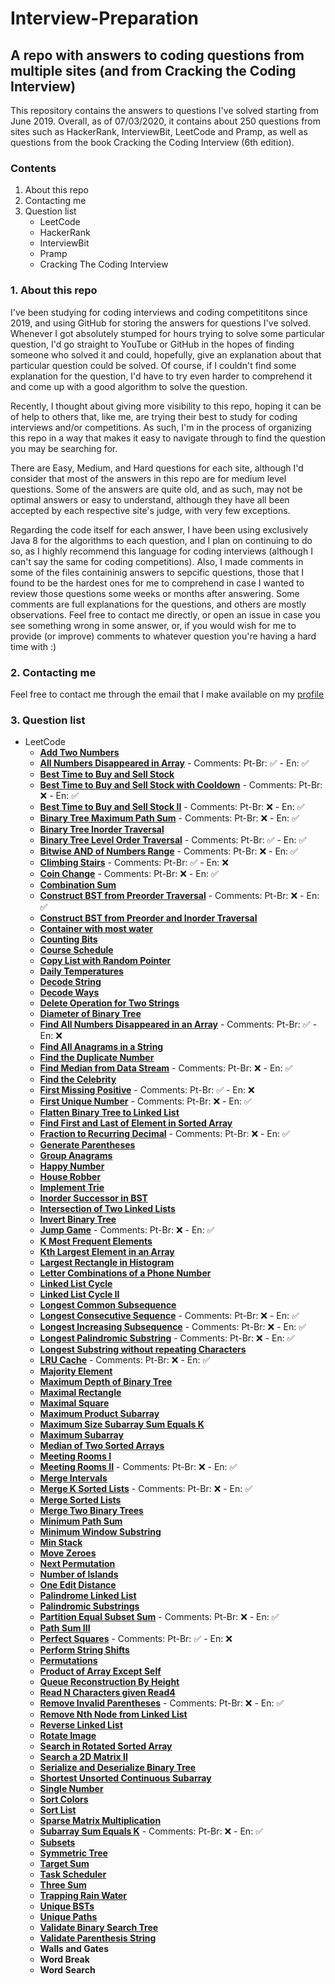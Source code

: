 # Interview-Preparation

## A repo with answers to coding questions from multiple sites (and from Cracking the Coding Interview)

This repository contains the answers to questions I've solved starting from June 2019. Overall, as of 07/03/2020, it contains about 250 questions from sites such as HackerRank, InterviewBit, LeetCode and Pramp, as well as questions from the book Cracking the Coding Interview (6th edition).

### Contents

1. About this repo
2. Contacting me
3. Question list
   - LeetCode
   - HackerRank
   - InterviewBit
   - Pramp
   - Cracking The Coding Interview
   
### 1. About this repo

I've been studying for coding interviews and coding competititons since 2019, and using GitHub for storing the answers for questions I've solved. Whenever I got absolutely stumped for hours trying to solve some particular question, I'd go straight to YouTube or GitHub in the hopes of finding someone who solved it and could, hopefully, give an explanation about that particular question could be solved. Of course, if I couldn't find some explanation for the question, I'd have to try even harder to comprehend it and come up with a good algorithm to solve the question. 

Recently, I thought about giving more visibility to this repo, hoping it can be of help to others that, like me, are trying their best to study for coding interviews and/or competitions. As such, I'm in the process of organizing this repo in a way that makes it easy to navigate through to find the question you may be searching for.

There are Easy, Medium, and Hard questions for each site, although I'd consider that most of the answers in this repo are for medium level questions. Some of the answers are quite old, and as such, may not be optimal answers or easy to understand, although they have all been accepted by each respective site's judge, with very few exceptions.

Regarding the code itself for each answer, I have been using exclusively Java 8 for the algorithms to each question, and I plan on continuing to do so, as I highly recommend this language for coding interviews (although I can't say the same for coding competitions). Also, I made comments in some of the files containinig answers to sepcific questions, those that I found to be the hardest ones for me to comprehend in case I wanted to review those questions some weeks or months after answering. Some comments are full explanations for the questions, and others are mostly observations. Feel free to contact me directly, or open an issue in case you see something wrong in some answer, or, if you would wish for me to provide (or improve) comments to whatever question you're having a hard time with :)

### 2. Contacting me

Feel free to contact me through the email that I make available on my [profile](https://github.com/luisfilipels/)

### 3. Question list

- LeetCode
  - **[Add Two Numbers](https://github.com/luisfilipels/Interview-Preparation/blob/reorganize2/LeetCode/AddTwoNumbers.java)**
  - **[All Numbers Disappeared in Array](https://github.com/luisfilipels/Interview-Preparation/blob/reorganize2/LeetCode/AllNumbersDisappearedInArray.java)** - Comments: Pt-Br: :white_check_mark: - En: :white_check_mark:
  - **[Best Time to Buy and Sell Stock](https://github.com/luisfilipels/Interview-Preparation/blob/reorganize2/LeetCode/BestTimeToBuySellStock.java)**
  - **[Best Time to Buy and Sell Stock with Cooldown](https://github.com/luisfilipels/Interview-Preparation/blob/reorganize2/LeetCode/BestTimeToBuySellStockCooldown.java)** - Comments: Pt-Br: :x: - En: :white_check_mark:
  - **[Best Time to Buy and Sell Stock II](https://github.com/luisfilipels/Interview-Preparation/blob/reorganize2/LeetCode/BestTimeToBuySellStockII.java)** - Comments: Pt-Br: :x: - En: :white_check_mark:
  - **[Binary Tree Maximum Path Sum](https://github.com/luisfilipels/Interview-Preparation/blob/reorganize2/LeetCode/BinaryTreeMaximumPathSum.java)** - Comments: Pt-Br: :x: - En: :white_check_mark:
  - **[Binary Tree Inorder Traversal](https://github.com/luisfilipels/Interview-Preparation/blob/reorganize2/LeetCode/BinTreeInorder.java)**
  - **[Binary Tree Level Order Traversal](https://github.com/luisfilipels/Interview-Preparation/blob/reorganize2/LeetCode/BinTreeLevelOrder.java)** - Comments: Pt-Br: :white_check_mark: - En: :white_check_mark:
  - **[Bitwise AND of Numbers Range](https://github.com/luisfilipels/Interview-Preparation/blob/reorganize2/LeetCode/BitwiseANDofRange.java)** - Comments: Pt-Br: :x: - En: :white_check_mark:
  - **[Climbing Stairs](https://github.com/luisfilipels/Interview-Preparation/blob/reorganize2/LeetCode/ClimbingStairs.java)** - Comments: Pt-Br: :white_check_mark: - En: :x:
  - **[Coin Change](https://github.com/luisfilipels/Interview-Preparation/blob/reorganize2/LeetCode/CoinChange.java)** - Comments: Pt-Br: :x: - En: :white_check_mark:
  - **[Combination Sum](https://github.com/luisfilipels/Interview-Preparation/blob/reorganize2/LeetCode/CombinationSum.java)**
  - **[Construct BST from Preorder Traversal](https://github.com/luisfilipels/Interview-Preparation/blob/reorganize2/LeetCode/ConstructBSTFromPreorder.java)** - Comments: Pt-Br: :x: - En: :white_check_mark:
  - **[Construct BST from Preorder and Inorder Traversal](https://github.com/luisfilipels/Interview-Preparation/blob/reorganize2/LeetCode/ConstructTreeFromInorderAndPreorder.java)**
  - **[Container with most water](https://github.com/luisfilipels/Interview-Preparation/blob/reorganize2/LeetCode/ContainerWithMostWater.java)**
  - **[Counting Bits](https://github.com/luisfilipels/Interview-Preparation/blob/reorganize2/LeetCode/CountingBits.java)**
  - **[Course Schedule](https://github.com/luisfilipels/Interview-Preparation/blob/reorganize2/LeetCode/CourseSchedule.java)**
  - **[Copy List with Random Pointer](https://github.com/luisfilipels/Interview-Preparation/blob/reorganize2/LeetCode/CpyListWthRandPointer.java)**
  - **[Daily Temperatures](https://github.com/luisfilipels/Interview-Preparation/blob/reorganize2/LeetCode/DailyTemperatures.java)**
  - **[Decode String](https://github.com/luisfilipels/Interview-Preparation/blob/reorganize2/LeetCode/DecodeString.java)**
  - **[Decode Ways](https://github.com/luisfilipels/Interview-Preparation/blob/reorganize2/LeetCode/DecodeWays.java)**
  - **[Delete Operation for Two Strings](https://github.com/luisfilipels/Interview-Preparation/blob/reorganize2/LeetCode/DeleteOperationForTwoStrings.java)**
  - **[Diameter of Binary Tree](https://github.com/luisfilipels/Interview-Preparation/blob/reorganize2/LeetCode/DiameterOfBinaryTree.java)**
  - **[Find All Numbers Disappeared in an Array](https://github.com/luisfilipels/Interview-Preparation/blob/reorganize2/LeetCode/FindAllNumbersDisappeared.java)** - Comments: Pt-Br: :white_check_mark: - En: :x:
  - **[Find All Anagrams in a String](https://github.com/luisfilipels/Interview-Preparation/blob/reorganize2/LeetCode/FindAnagrams.java)**
  - **[Find the Duplicate Number](https://github.com/luisfilipels/Interview-Preparation/blob/reorganize2/LeetCode/FindDuplicateNumber.java)**
  - **[Find Median from Data Stream](https://github.com/luisfilipels/Interview-Preparation/blob/reorganize2/LeetCode/FindMedianFromDataStream.java)** - Comments: Pt-Br: :x: - En: :white_check_mark:
  - **[Find the Celebrity](https://github.com/luisfilipels/Interview-Preparation/blob/reorganize2/LeetCode/FindTheCelebrity.java)**
  - **[First Missing Positive](https://github.com/luisfilipels/Interview-Preparation/blob/reorganize2/LeetCode/FirstMissingPositive.java)** - Comments: Pt-Br: :white_check_mark: - En: :x:
  - **[First Unique Number](https://github.com/luisfilipels/Interview-Preparation/blob/reorganize2/LeetCode/FirstUniqueNumber.java)** - Comments: Pt-Br: :x: - En: :white_check_mark:
  - **[Flatten Binary Tree to Linked List](https://github.com/luisfilipels/Interview-Preparation/blob/reorganize2/LeetCode/FlattenBinTreeToLL.java)**
  - **[Find First and Last of Element in Sorted Array](https://github.com/luisfilipels/Interview-Preparation/blob/reorganize2/LeetCode/FndFrstAndLstPstnOfElmntInSrtdArr.java)**
  - **[Fraction to Recurring Decimal](https://github.com/luisfilipels/Interview-Preparation/blob/reorganize2/LeetCode/FractionToRecurringDecimal.java)** - Comments: Pt-Br: :x: - En: :white_check_mark:
  - **[Generate Parentheses](https://github.com/luisfilipels/Interview-Preparation/blob/reorganize2/LeetCode/GenerateParentheses.java)**
  - **[Group Anagrams](https://github.com/luisfilipels/Interview-Preparation/blob/reorganize2/LeetCode/GroupAnagrams.java)**
  - **[Happy Number](https://github.com/luisfilipels/Interview-Preparation/blob/reorganize2/LeetCode/HappyNumber.java)**
  - **[House Robber](https://github.com/luisfilipels/Interview-Preparation/blob/reorganize2/LeetCode/HouseRobber.java)**
  - **[Implement Trie](https://github.com/luisfilipels/Interview-Preparation/blob/reorganize2/LeetCode/ImplementTrie.java)**
  - **[Inorder Successor in BST](https://github.com/luisfilipels/Interview-Preparation/blob/reorganize2/LeetCode/InorderSuccessorInBST.java)**
  - **[Intersection of Two Linked Lists](https://github.com/luisfilipels/Interview-Preparation/blob/reorganize2/LeetCode/IntersectionOfTwoLL.java)**
  - **[Invert Binary Tree](https://github.com/luisfilipels/Interview-Preparation/blob/reorganize2/LeetCode/InvertBinTree.java)**
  - **[Jump Game](https://github.com/luisfilipels/Interview-Preparation/blob/reorganize2/LeetCode/JumpGame.java)** - Comments: Pt-Br: :x: - En: :white_check_mark:
  - **[K Most Frequent Elements](https://github.com/luisfilipels/Interview-Preparation/blob/reorganize2/LeetCode/KMostFrequent.java)**
  - **[Kth Largest Element in an Array](https://github.com/luisfilipels/Interview-Preparation/blob/reorganize2/LeetCode/KthLargestElement.java)**
  - **[Largest Rectangle in Histogram](https://github.com/luisfilipels/Interview-Preparation/blob/reorganize2/LeetCode/LargestRectangleInHistogram.java)**
  - **[Letter Combinations of a Phone Number](https://github.com/luisfilipels/Interview-Preparation/blob/reorganize2/LeetCode/LetterCombinationsOfPhone.java)**
  - **[Linked List Cycle](https://github.com/luisfilipels/Interview-Preparation/blob/reorganize2/LeetCode/LinkedListCycle.java)**
  - **[Linked List Cycle II](https://github.com/luisfilipels/Interview-Preparation/blob/reorganize2/LeetCode/LinkedListCycleII.java)**
  - **[Longest Common Subsequence](https://github.com/luisfilipels/Interview-Preparation/blob/reorganize2/LeetCode/LongestCommonSubsequence.java)**
  - **[Longest Consecutive Sequence](https://github.com/luisfilipels/Interview-Preparation/blob/reorganize2/LeetCode/LongestConsecutiveSequence.java)** - Comments: Pt-Br: :x: - En: :white_check_mark:
  - **[Longest Increasing Subsequence](https://github.com/luisfilipels/Interview-Preparation/blob/reorganize2/LeetCode/LongestIncreasingSubsequence.java)** - Comments: Pt-Br: :x: - En: :white_check_mark:
  - **[Longest Palindromic Substring](https://github.com/luisfilipels/Interview-Preparation/blob/reorganize2/LeetCode/LongestPalindromicSubstring.java)** - Comments: Pt-Br: :x: - En: :white_check_mark:
  - **[Longest Substring without repeating Characters](https://github.com/luisfilipels/Interview-Preparation/blob/reorganize2/LeetCode/LongestSubstringWoutRepChars.java)**
  - **[LRU Cache](https://github.com/luisfilipels/Interview-Preparation/blob/reorganize2/LeetCode/LRUCache.java)** - Comments: Pt-Br: :x: - En: :white_check_mark:
  - **[Majority Element](https://github.com/luisfilipels/Interview-Preparation/blob/reorganize2/LeetCode/MajorityElement.java)**
  - **[Maximum Depth of Binary Tree](https://github.com/luisfilipels/Interview-Preparation/blob/reorganize2/LeetCode/MaxDepthBT.java)**
  - **[Maximal Rectangle](https://github.com/luisfilipels/Interview-Preparation/blob/reorganize2/LeetCode/MaximalRectangle.java)**
  - **[Maximal Square](https://github.com/luisfilipels/Interview-Preparation/blob/reorganize2/LeetCode/MaximalSquare.java)**
  - **[Maximum Product Subarray](https://github.com/luisfilipels/Interview-Preparation/blob/reorganize2/LeetCode/MaximumProductSubarray.java)**
  - **[Maximum Size Subarray Sum Equals K](https://github.com/luisfilipels/Interview-Preparation/blob/reorganize2/LeetCode/MaximumSizeSubarraySumEqualsK.java)**
  - **[Maximum Subarray](https://github.com/luisfilipels/Interview-Preparation/blob/reorganize2/LeetCode/MaximumSubArray.java)**
  - **[Median of Two Sorted Arrays](https://github.com/luisfilipels/Interview-Preparation/blob/reorganize2/LeetCode/MedianOfTwoSortedArrays.java)**
  - **[Meeting Rooms I](https://github.com/luisfilipels/Interview-Preparation/blob/reorganize2/LeetCode/MeetingRoomsI.java)**
  - **[Meeting Rooms II](https://github.com/luisfilipels/Interview-Preparation/blob/reorganize2/LeetCode/MeetingRoomsII.java)** - Comments: Pt-Br: :x: - En: :white_check_mark:
  - **[Merge Intervals](https://github.com/luisfilipels/Interview-Preparation/blob/reorganize2/LeetCode/MergeIntervals.java)**
  - **[Merge K Sorted Lists](https://github.com/luisfilipels/Interview-Preparation/blob/reorganize2/LeetCode/MergeKSortedLists.java)** - Comments: Pt-Br: :x: - En: :white_check_mark:
  - **[Merge Sorted Lists](https://github.com/luisfilipels/Interview-Preparation/blob/reorganize2/LeetCode/MergeSortedLists.java)**
  - **[Merge Two Binary Trees](https://github.com/luisfilipels/Interview-Preparation/blob/reorganize2/LeetCode/MergeTwoBinTrees.java)**
  - **[Minimum Path Sum](https://github.com/luisfilipels/Interview-Preparation/blob/reorganize2/LeetCode/MinimumPathSum.java)**
  - **[Minimum Window Substring](https://github.com/luisfilipels/Interview-Preparation/blob/reorganize2/LeetCode/MinimumWindowSubstring.java)**
  - **[Min Stack](https://github.com/luisfilipels/Interview-Preparation/blob/reorganize2/LeetCode/MinStack.java)**
  - **[Move Zeroes](https://github.com/luisfilipels/Interview-Preparation/blob/reorganize2/LeetCode/MoveZeroes.java)**
  - **[Next Permutation](https://github.com/luisfilipels/Interview-Preparation/blob/reorganize2/LeetCode/NextPermutation.java)**
  - **[Number of Islands](https://github.com/luisfilipels/Interview-Preparation/blob/reorganize2/LeetCode/NumberOfIslands.java)**
  - **[One Edit Distance](https://github.com/luisfilipels/Interview-Preparation/blob/reorganize2/LeetCode/OneEditDistance.java)**
  - **[Palindrome Linked List](https://github.com/luisfilipels/Interview-Preparation/blob/reorganize2/LeetCode/PalindromeLinkedList.java)**
  - **[Palindromic Substrings](https://github.com/luisfilipels/Interview-Preparation/blob/reorganize2/LeetCode/PalindromicSubstrings.java)**
  - **[Partition Equal Subset Sum](https://github.com/luisfilipels/Interview-Preparation/blob/reorganize2/LeetCode/PartitionEqualSubsetSum.java)** - Comments: Pt-Br: :x: - En: :white_check_mark:
  - **[Path Sum III](https://github.com/luisfilipels/Interview-Preparation/blob/reorganize2/LeetCode/PathSumIII.java)**
  - **[Perfect Squares](https://github.com/luisfilipels/Interview-Preparation/blob/reorganize2/LeetCode/PerfectSquares.java)** - Comments: Pt-Br: :white_check_mark: - En: :x:
  - **[Perform String Shifts](https://github.com/luisfilipels/Interview-Preparation/blob/reorganize2/LeetCode/PerformStringShifts.java)**
  - **[Permutations](https://github.com/luisfilipels/Interview-Preparation/blob/reorganize2/LeetCode/Permutations.java)**
  - **[Product of Array Except Self](https://github.com/luisfilipels/Interview-Preparation/blob/reorganize2/LeetCode/ProductOfArrayExceptSelf.java)**
  - **[Queue Reconstruction By Height](https://github.com/luisfilipels/Interview-Preparation/blob/reorganize2/LeetCode/QueueRecByHeight.java)**
  - **[Read N Characters given Read4](https://github.com/luisfilipels/Interview-Preparation/blob/reorganize2/LeetCode/ReadNCharactersGivenRead4.java)**
  - **[Remove Invalid Parentheses](https://github.com/luisfilipels/Interview-Preparation/blob/reorganize2/LeetCode/RemoveInvalidParentheses.java)** - Comments: Pt-Br: :x: - En: :white_check_mark:
  - **[Remove Nth Node from Linked List](https://github.com/luisfilipels/Interview-Preparation/blob/reorganize2/LeetCode/RemoveNthNodeFromLL.java)**
  - **[Reverse Linked List](https://github.com/luisfilipels/Interview-Preparation/blob/reorganize2/LeetCode/ReverseLinkedList.java)**
  - **[Rotate Image](https://github.com/luisfilipels/Interview-Preparation/blob/reorganize2/LeetCode/RotateImage.java)**
  - **[Search in Rotated Sorted Array](https://github.com/luisfilipels/Interview-Preparation/blob/reorganize2/LeetCode/SearchInRotatedSortedArray.java)**
  - **[Search a 2D Matrix II](https://github.com/luisfilipels/Interview-Preparation/blob/reorganize2/LeetCode/SearchTwoDMatrixII.java)**
  - **[Serialize and Deserialize Binary Tree](https://github.com/luisfilipels/Interview-Preparation/blob/reorganize2/LeetCode/SerializeAndDeserializeBinTree.java)**
  - **[Shortest Unsorted Continuous Subarray](https://github.com/luisfilipels/Interview-Preparation/blob/reorganize2/LeetCode/ShortestUnsortedContinuousSubArray.java)**
  - **[Single Number](https://github.com/luisfilipels/Interview-Preparation/blob/reorganize2/LeetCode/SingleNumber.java)**
  - **[Sort Colors](https://github.com/luisfilipels/Interview-Preparation/blob/reorganize2/LeetCode/SortColors.java)**
  - **[Sort List](https://github.com/luisfilipels/Interview-Preparation/blob/reorganize2/LeetCode/SortList.java)**
  - **[Sparse Matrix Multiplication](https://github.com/luisfilipels/Interview-Preparation/blob/reorganize2/LeetCode/SparseMatrixMultiplication.java)**
  - **[Subarray Sum Equals K](https://github.com/luisfilipels/Interview-Preparation/blob/reorganize2/LeetCode/SubarraySumEqualsK.java)** - Comments: Pt-Br: :x: - En: :white_check_mark:
  - **[Subsets](https://github.com/luisfilipels/Interview-Preparation/blob/reorganize2/LeetCode/Subsets.java)**
  - **[Symmetric Tree](https://github.com/luisfilipels/Interview-Preparation/blob/reorganize2/LeetCode/SymmetricTree.java)**
  - **[Target Sum](https://github.com/luisfilipels/Interview-Preparation/blob/reorganize2/LeetCode/TargetSum.java)**
  - **[Task Scheduler](https://github.com/luisfilipels/Interview-Preparation/blob/reorganize2/LeetCode/TaskScheduler.java)**
  - **[Three Sum](https://github.com/luisfilipels/Interview-Preparation/blob/reorganize2/LeetCode/ThreeSum.java)**
  - **[Trapping Rain Water](https://github.com/luisfilipels/Interview-Preparation/blob/reorganize2/LeetCode/TrappingRainWater.java)**
  - **[Unique BSTs](https://github.com/luisfilipels/Interview-Preparation/blob/reorganize2/LeetCode/UniqueBSTs.java)**
  - **[Unique Paths](https://github.com/luisfilipels/Interview-Preparation/blob/reorganize2/LeetCode/UniquePaths.java)**
  - **[Validate Binary Search Tree](https://github.com/luisfilipels/Interview-Preparation/blob/reorganize2/LeetCode/ValidateBST.java)**
  - **[Validate Parenthesis String](https://github.com/luisfilipels/Interview-Preparation/blob/reorganize2/LeetCode/ValidParenthesisString.java)**
  - **Walls and Gates**
  - **Word Break**
  - **Word Search**
